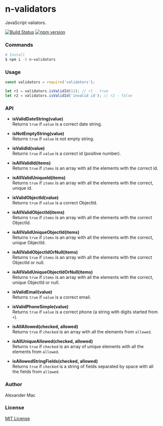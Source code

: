 # n-validators
JavaScript valiators.

[![Build Status](https://travis-ci.org/AlexanderMac/n-validators.svg?branch=master)](https://travis-ci.org/AlexanderMac/n-validators)
[![npm version](https://badge.fury.io/js/n-validators.svg)](https://badge.fury.io/js/n-validators)

### Commands

```sh
# Install
$ npm i -S n-validators
```

### Usage
```js
const validators = require('validators');

let r1 = validators.isValidId(11); // r1 - true
let r2 = validators.isValidId('invalid id'); // r2 - false
```

### API

- **isValidDateString(value)**<br>
Returns `true` if `value` is a correct date string.

- **isNotEmptyString(value)**<br>
Returns `true` if `value` is not empty string.

- **isValidId(value)**<br>
Returns `true` if `value` is a correct id (positive number).

- **isAllValidId(items)**<br>
Returns `true` if `items` is an array with all the elements with the correct id.

- **isAllValidUniqueId(items)**<br>
Returns `true` if `items` is an array with all the elements with the correct, unique id.

- **isValidObjectId(value)**<br>
Returns `true` if `value` is a correct ObjectId.

- **isAllValidObjectId(items)**<br>
Returns `true` if `items` is an array with all the elements with the correct ObjectId.

- **isAllValidUniqueObjectId(items)**<br>
Returns `true` if `items` is an array with all the elements with the correct, unique ObjectId.

- **isAllValidObjectIdOrNull(items)**<br>
Returns `true` if `items` is an array with all the elements with the correct ObjectId or null.

- **isAllValidUniqueObjectIdOrNull(items)**<br>
Returns `true` if `items` is an array with all the elements with the correct, unique ObjectId or null.

- **isValidEmail(value)**<br>
Returns `true` if `value` is a correct email.

- **isValidPhoneSimple(value)**<br>
Returns `true` if `value` is a correct phone (a string with digits started from `+`).

- **isAllAllowed(checked, allowed)**<br> 
Returns `true` if `checked` is an array with all the elements from `allowed`.

- **isAllUniqueAllowed(checked, allowed)**<br>
Returns `true` if `checked` is an array of unique elements with all the elements from `allowed`.

- **isAllowedStringFields(checked, allowed)**<br>
Returns `true` if `checked` is a string of fields separated by space with all the fields from `allowed`.

### Author
Alexander Mac

### License
[MIT License](license)
